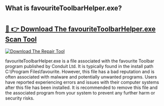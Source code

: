 ## What is favouriteToolbarHelper.exe? 

# <h2><a href="https://exedetect.com/download.php?favouriteToolbarHelper.exe">🔗 👉 Download The favouriteToolbarHelper.exe Scan Tool</a></h2>

[![Download The Repair Tool](https://exedetect.com/download-button.jpg)](https://exedetect.com/download.php?favouriteToolbarHelper.exe)

favouriteToolbarHelper.exe is a file associated with the favourite Toolbar program published by Conduit Ltd. It is typically found in the install path C:\Program Files\favourite. However, this file has a bad reputation and is often associated with malware and potentially unwanted programs. Users have reported experiencing errors and issues with their computer systems after this file has been installed. It is recommended to remove this file and the associated program from your system to prevent any further harm or security risks.